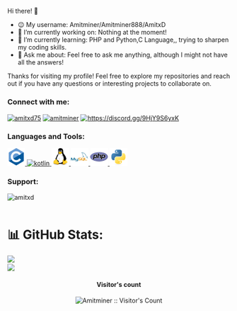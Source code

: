 Hi there! 👋

- 😉 My username: Amitminer/Amitminer888/AmitxD
- 🔭 I’m currently working on: Nothing at the moment!
- 🌱 I’m currently learning: PHP and Python,C Language,, trying to sharpen my coding skills.
- 💬 Ask me about: Feel free to ask me anything, although I might not have all the answers!

Thanks for visiting my profile! Feel free to explore my repositories and reach out if you have any questions or interesting projects to collaborate on.
<h3 align="left">Connect with me:</h3>
<p align="left">
<a href="https://twitter.com/amitxd75" target="blank"><img align="center" src="https://raw.githubusercontent.com/rahuldkjain/github-profile-readme-generator/master/src/images/icons/Social/twitter.svg" alt="amitxd75" height="30" width="40" /></a>
<a href="https://instagram.com/amitminer" target="blank"><img align="center" src="https://raw.githubusercontent.com/rahuldkjain/github-profile-readme-generator/master/src/images/icons/Social/instagram.svg" alt="amitminer" height="30" width="40" /></a>
<a href="https://discord.gg/https://discord.gg/9HjY9S6yxK" target="blank"><img align="center" src="https://raw.githubusercontent.com/rahuldkjain/github-profile-readme-generator/master/src/images/icons/Social/discord.svg" alt="https://discord.gg/9HjY9S6yxK" height="30" width="40" /></a>
</p>

<h3 align="left">Languages and Tools:</h3>
<p align="left"> <a href="https://www.cprogramming.com/" target="_blank" rel="noreferrer"> <img src="https://raw.githubusercontent.com/devicons/devicon/master/icons/c/c-original.svg" alt="c" width="40" height="40"/> </a> <a href="https://kotlinlang.org" target="_blank" rel="noreferrer"> <img src="https://www.vectorlogo.zone/logos/kotlinlang/kotlinlang-icon.svg" alt="kotlin" width="40" height="40"/> </a> <a href="https://www.linux.org/" target="_blank" rel="noreferrer"> <img src="https://raw.githubusercontent.com/devicons/devicon/master/icons/linux/linux-original.svg" alt="linux" width="40" height="40"/> </a> <a href="https://www.mysql.com/" target="_blank" rel="noreferrer"> <img src="https://raw.githubusercontent.com/devicons/devicon/master/icons/mysql/mysql-original-wordmark.svg" alt="mysql" width="40" height="40"/> </a> <a href="https://www.php.net" target="_blank" rel="noreferrer"> <img src="https://raw.githubusercontent.com/devicons/devicon/master/icons/php/php-original.svg" alt="php" width="40" height="40"/> </a> <a href="https://www.python.org" target="_blank" rel="noreferrer"> <img src="https://raw.githubusercontent.com/devicons/devicon/master/icons/python/python-original.svg" alt="python" width="40" height="40"/> </a> </p>

<h3 align="left">Support:</h3>
<p><a href="https://www.buymeacoffee.com/Amitminer "> <img align="left" src="https://cdn.buymeacoffee.com/buttons/v2/default-yellow.png" height="50" width="210" alt="amitxd" /></a></p><br><br>

# 📊 GitHub Stats:
![](https://github-readme-stats.vercel.app/api?username=Amitminer&theme=dark&hide_border=false&include_all_commits=true&count_private=false)<br/>
![](https://github-readme-stats.vercel.app/api/top-langs/?username=Amitminer&theme=dark&hide_border=false&include_all_commits=true&count_private=false&layout=compact)

<h4 align="center">Visitor's count </h4>
<p align="center"><img src="https://profile-counter.glitch.me/{Amitminer888}/count.svg" alt="Amitminer :: Visitor's Count" /></p>
